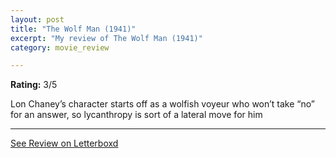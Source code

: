 ```yaml
---
layout: post
title: "The Wolf Man (1941)"
excerpt: "My review of The Wolf Man (1941)"
category: movie_review

---
```


**Rating:** 3/5

Lon Chaney’s character starts off as a wolfish voyeur who won’t take “no” for an answer, so lycanthropy is sort of a lateral move for him

<hr>

[See Review on Letterboxd](https://boxd.it/3p8qTV)
